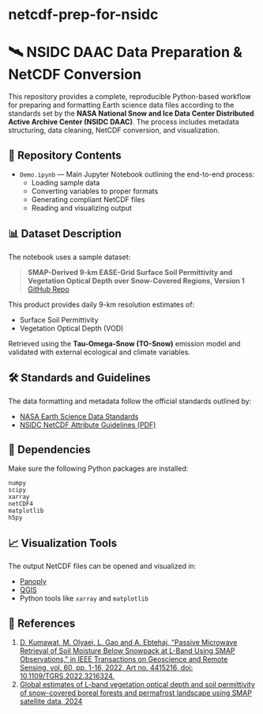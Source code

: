 # netcdf-prep-for-nsidc

# 🛰️ NSIDC DAAC Data Preparation & NetCDF Conversion

This repository provides a complete, reproducible Python-based workflow for preparing and formatting Earth science data files according to the standards set by the **NASA National Snow and Ice Data Center Distributed Active Archive Center (NSIDC DAAC)**. The process includes metadata structuring, data cleaning, NetCDF conversion, and visualization.

## 📂 Repository Contents

- `Demo.ipynb` — Main Jupyter Notebook outlining the end-to-end process:
  - Loading sample data
  - Converting variables to proper formats
  - Generating compliant NetCDF files
  - Reading and visualizing output

## 📊 Dataset Description

The notebook uses a sample dataset:
> **SMAP-Derived 9-km EASE-Grid Surface Soil Permittivity and Vegetation Optical Depth over Snow-Covered Regions, Version 1**  
> [GitHub Repo](https://github.com/aebtehaj/SM-Snow-L-band)

This product provides daily 9-km resolution estimates of:
- Surface Soil Permittivity
- Vegetation Optical Depth (VOD)

Retrieved using the **Tau-Omega-Snow (TO-Snow)** emission model and validated with external ecological and climate variables.

## 🛠️ Standards and Guidelines

The data formatting and metadata follow the official standards outlined by:
- [NASA Earth Science Data Standards](https://www.earthdata.nasa.gov/about/standards)
- [NSIDC NetCDF Attribute Guidelines (PDF)](https://nsidc.org/sites/default/files/documents/other/nsidc-guidelines-netcdf-attributes.pdf)

## 🧰 Dependencies

Make sure the following Python packages are installed:
```
numpy
scipy
xarray
netCDF4
matplotlib
h5py
```

## 📈 Visualization Tools

The output NetCDF files can be opened and visualized in:
- [Panoply](https://www.giss.nasa.gov/tools/panoply/)
- [QGIS](https://qgis.org/)
- Python tools like `xarray` and `matplotlib`

## 📜 References

1. [D. Kumawat, M. Olyaei, L. Gao and A. Ebtehaj, "Passive Microwave Retrieval of Soil Moisture Below Snowpack at L-Band Using SMAP Observations," in IEEE Transactions on Geoscience and Remote Sensing, vol. 60, pp. 1-16, 2022, Art no. 4415216, doi: 10.1109/TGRS.2022.3216324.](https://ieeexplore.ieee.org/abstract/document/9927161)  
2. [Global estimates of L-band vegetation optical depth and soil permittivity of snow-covered boreal forests and permafrost landscape using SMAP satellite data, 2024](https://www.sciencedirect.com/science/article/pii/S0034425724001561)
